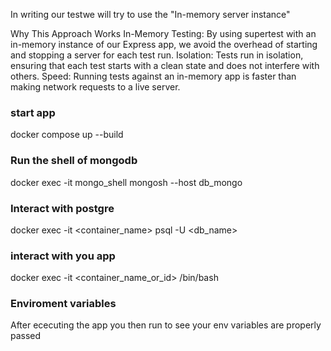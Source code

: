 In writing our testwe will try to use the "In-memory server instance"

Why This Approach Works
In-Memory Testing: By using supertest with an in-memory instance of our Express app, we avoid the overhead of starting and stopping a server for each test run.
Isolation: Tests run in isolation, ensuring that each test starts with a clean state and does not interfere with others.
Speed: Running tests against an in-memory app is faster than making network requests to a live server.


### start app
docker compose up --build

### Run the shell of mongodb
docker exec -it mongo_shell mongosh --host db_mongo

### Interact with postgre
docker exec -it <container_name> psql -U <db_name>


### interact with you app
docker exec -it <container_name_or_id> /bin/bash
### Enviroment variables
After ececuting the app you then run <env> to see your env variables are properly passed
